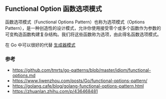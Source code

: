 ## Functional Option 函数选项模式
函数选项模式（Functional Options Pattern）也称为选项模式（Options Pattern），是一种创造性的设计模式，允许你使用接受零个或多个函数作为参数的可变构造函数构建复杂结构。我们将这些函数称为选项，由此得名函数选项模式。

在 Go 中可以很好的代替 [生成器模式](https://zh.wikipedia.org/wiki/生成器模式)

### 参考
- https://github.com/tmrts/go-patterns/blob/master/idiom/functional-options.md
- https://www.liwenzhou.com/posts/Go/functional-options-pattern/
- https://golang.cafe/blog/golang-functional-options-pattern.html
- https://zhuanlan.zhihu.com/p/436468481
